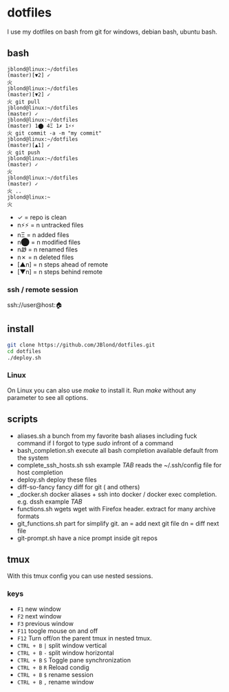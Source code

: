 # dotfiles

I use my dotfiles on bash from git for windows, debian bash, ubuntu bash.

## bash
```
jblond@linux:~/dotfiles
(master)[▼2] ✓
⽕ 
jblond@linux:~/dotfiles
(master)[▼2] ✓
⽕ git pull
jblond@linux:~/dotfiles
(master) ✓
jblond@linux:~/dotfiles
(master) 1⬤ 4Ξ 1✗ 1⚡⚡
⽕ git commit -a -m "my commit" 
jblond@linux:~/dotfiles
(master)[▲1] ✓
⽕ git push
jblond@linux:~/dotfiles
(master) ✓
⽕
jblond@linux:~/dotfiles
(master) ✓
⽕ ..
jblond@linux:~
⽕ 

```

- ✓ = repo is clean
- n⚡⚡  = n untracked files
- nΞ = n added files
- n⬤ = n modified files
- nᏪ = n renamed files
- n✗ = n deleted files
- [▲n] = n steps ahead of remote
- [▼n] = n steps behind remote

### ssh / remote session
ssh://user@host:🏠
 
## install

```bash
git clone https://github.com/JBlond/dotfiles.git
cd dotfiles
./deploy.sh
```

### Linux

On Linux you can also use *make* to install it. Run *make* without any parameter to see all options.

## scripts

- aliases.sh a bunch from my favorite bash aliases including fuck command if I forgot to type *sudo* infront of a command
- bash_completion.sh execute all bash completion available default from the system
- complete_ssh_hosts.sh ssh example *TAB* reads the ~/.ssh/config file for host completion
- deploy.sh deploy these files
- diff-so-fancy fancy diff for git ( and others)
- _docker.sh docker aliases + ssh into docker / docker exec completion. e.g. dssh example *TAB*
- functions.sh wgets wget with Firefox header. extract for many archive formats
- git_functions.sh part for simplify git.  an = add next git file dn = diff next file
- git-prompt.sh have a nice prompt inside git repos

## tmux
With this tmux config you can use nested sessions.

### keys
- `F1` new window
- `F2` next window
- `F3` previous window
- `F11` toogle mouse on and off
- `F12` Turn off/on the parent tmux in nested tmux. 
- `CTRL + B` `|` split window vertical
- `CTRL + B` `-` split window horizontal
- `CTRL + B` `S` Toggle pane synchronization
- `CTRL + B` `R` Reload condig
- `CTRL + B` `$` rename session
- `CTRL + B` `,` rename window
